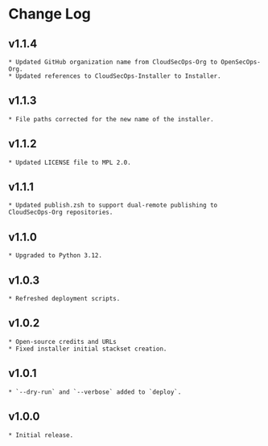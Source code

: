 # Change Log

## v1.1.4
    * Updated GitHub organization name from CloudSecOps-Org to OpenSecOps-Org.
    * Updated references to CloudSecOps-Installer to Installer.

## v1.1.3
    * File paths corrected for the new name of the installer.

## v1.1.2
    * Updated LICENSE file to MPL 2.0.


## v1.1.1
    * Updated publish.zsh to support dual-remote publishing to CloudSecOps-Org repositories.

## v1.1.0
    * Upgraded to Python 3.12.

## v1.0.3
    * Refreshed deployment scripts.

## v1.0.2
    * Open-source credits and URLs
    * Fixed installer initial stackset creation.

## v1.0.1
    * `--dry-run` and `--verbose` added to `deploy`.

## v1.0.0
    * Initial release.
